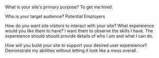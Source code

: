 What is your site's primary purpose?
To get me hired.

Who is your target audience?
Potential Employers

How do you want site visitors to interact with your site? What expereience would you like them to have?
I want them to observe the skills I have. The expereience should should provide details of who I am and what I can do.

How will you build your site to support your desired user expereience?
Demonstrate my abilities without letting it look like a mess overall.